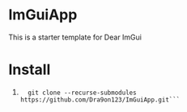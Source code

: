 # ImGuiApp
This is a starter template for Dear ImGui

# Install
1. ```b
	 git clone --recurse-submodules https://github.com/Dra9on123/ImGuiApp.git```
